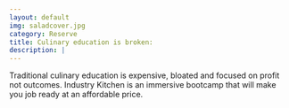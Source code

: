 ```yaml
---
layout: default
img: saladcover.jpg
category: Reserve
title: Culinary education is broken:
description: |
---
```

  Traditional culinary education is expensive, bloated and focused on
  profit not outcomes. Industry Kitchen is an immersive bootcamp that
  will make you job ready at an affordable price.
